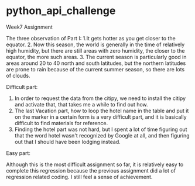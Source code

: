 # python_api_challenge
Week7 Assignment

The three observation of Part I: 
1.It gets hotter as you get closer to the equator.  2. Now this season, the world is generally in the time of relatively high humidity, but there are still areas with zero humidity, the closer to the equator, the more such areas. 3. The current season is particularly good in areas around 20 to 40 north and south latitudes, but the northern latitudes are prone to rain because of the current summer season, so there are lots of clouds.

Difficult part:
1. In order to request the data from the citipy, we need to install the citipy and activate that, that takes me a while to find out how.
2. The last Vacation part, how to loop the hotel name in the table and put it on the marker in a certain form is a very difficult part, and it is basically difficult to find materials for reference.
3. Finding the hotel part was not hard, but I spent a lot of time figuring out that the word hotel wasn't recognized by Google at all, and then figuring out that I should have been lodging instead.

Easy part:

Although this is the most difficult assignment so far, it is relatively easy to complete this regression because the previous assignment did a lot of regression related coding. I still feel a sense of achievement.
